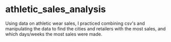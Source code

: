 # athletic_sales_analysis
Using data on athletic wear sales, I practiced combining csv's and manipulating the data to find the cities and retailers with the most sales, and which days/weeks the most sales were made.
